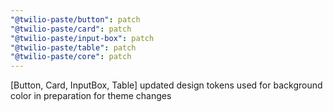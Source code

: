 ```yaml
---
"@twilio-paste/button": patch
"@twilio-paste/card": patch
"@twilio-paste/input-box": patch
"@twilio-paste/table": patch
"@twilio-paste/core": patch
---
```


[Button, Card, InputBox, Table] updated design tokens used for background color in preparation for theme changes
